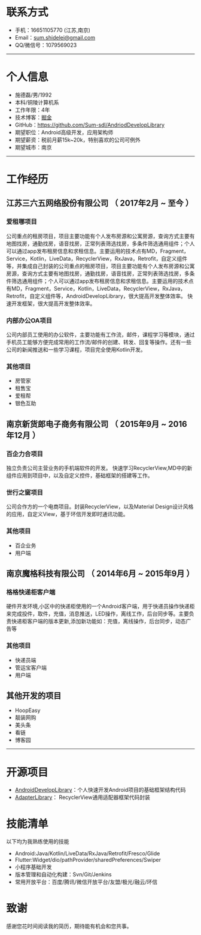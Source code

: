 # 联系方式
- 手机：16651105770 (江苏,南京)
- Email：sum.shidelei@gmail.com 
- QQ/微信号：1079569023

---

# 个人信息

 - 施德磊/男/1992 
 - 本科/铜陵计算机系 
 - 工作年限：4年
 - 技术博客：[掘金](https://juejin.im/user/5b57f062e51d4519202e2aab)
 - GitHub：https://github.com/Sum-sdl/AndriodDevelopLibrary
 - 期望职位：Android高级开发，应用架构师
 - 期望薪资：税前月薪15k~20k，特别喜欢的公司可例外
 - 期望城市：南京

---

# 工作经历

## 江苏三六五网络股份有限公司 （ 2017年2月 ~ 至今 ）

### 爱租哪项目 
公司重点的租房项目，项目主要功能有个人发布房源和公寓房源，查询方式主要有地图找房，通勤找房，语音找房，正常列表筛选找房，多条件筛选通用组件；个人可以通过app发布租房信息和求租信息。主要运用的技术点有MD，Fragment，Service，Kotlin，LiveData，RecyclerView，RxJava，Retrofit，自定义组件等，并集成自己封装的公司重点的租房项目，项目主要功能有个人发布房源和公寓房源，查询方式主要有地图找房，通勤找房，语音找房，正常列表筛选找房，多条件筛选通用组件；个人可以通过app发布租房信息和求租信息。主要运用的技术点有MD，Fragment，Service，Kotlin，LiveData，RecyclerView，RxJava，Retrofit，自定义组件等，AndroidDevelopLibrary，很大提高开发整体效率。
快速开发框架，很大提高开发整体效率。


### 内部办公OA项目 
 公司内部员工使用的办公软件，主要功能有工作流，邮件，课程学习等模块，通过手机员工能够方便完成常用的工作流/邮件的创建、转发、回复等操作。还有一些公司的新闻推送和一些学习课程，项目完全使用Kotlin开发。


### 其他项目
* 房管家
* 租售宝
* 爱租帮
* 银色互助
 
## 南京新货郎电子商务有限公司 （ 2015年9月 ~ 2016年12月 ）

### 百企力合项目 
独立负责公司主营业务的手机端软件的开发。
快速学习RecyclerView,MD中的新组件应用到项目中，以及自定义控件，基础框架的搭建等工作。


### 世行之窗项目 
公司合作方的一个电商项目。封装RecyclerView，以及Material Design设计风格的应用，自定义View，基于环信开发即时通讯功能。


### 其他项目
 * 百企业务
 * 用户端

## 南京魔格科技有限公司  （ 2014年6月 ~ 2015年9月 ）

### 格格快递柜客户端
硬件开发环境,小区中的快递柜使用的一个Android客户端，用于快递员操作快递柜来完成投件，取件，充值，消息推送，LED操作，离线工作，后台同步等。主要负责快递柜客户端的版本更新,添加新功能如：充值，离线操作，后台同步，动态广告等

### 其他项目
 * 快递员端
 * 管运宝客户端
 * 用户端
 
## 其他开发的项目
 * HoopEasy
 * 靓装网购
 * 美头条
 * 看链
 * 博客园
---

# 开源项目

 - [AndroidDevelopLibrary](https://github.com/Sum-sdl/AndriodDevelopLibrary)：个人快速开发Android项目的基础框架结构代码
 - [AdapterLibrary](https://github.com/Sum-sdl/RvAdapter)： RecyclerView通用适配器框架代码封装


# 技能清单

以下均为我熟练使用的技能

- Android:Java/Kotlin/LiveData/RxJava/Retrofit/Fresco/Glide
- Flutter:Widget/dio/pathProvider/sharedPreferences/Swiper
- 小程序基础开发
- 版本管理和自动化构建：Svn/Git/Jenkins
- 常用开放平台：百度/腾讯/微信开放平台/友盟/极光/融云/环信

# 致谢
感谢您花时间阅读我的简历，期待能有机会和您共事。
